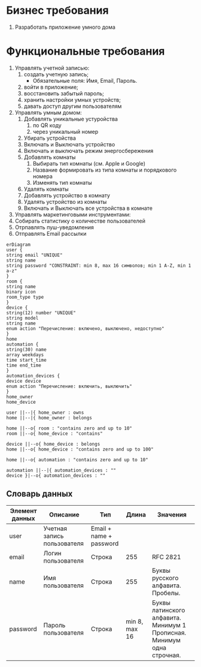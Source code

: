 # Бизнес требования
1. Разработать приложение умного дома 
# Функциональные требования
1. Управлять учетной записью:
   1. создать учетную запись;
      - Обязательные поля: Имя, Email, Пароль.
   2. войти в приложение;
   3. восстановить забытый пароль;
   4. хранить настройки умных устройств;
   5. давать доступ другим пользователям
2. Управлять умным домом:
   1. Добавлять уникальные устуройства
      1. по QR коду
      2. через уникальный номер
   2. Убирать устройства
   3. Включать и Выключать устройство
   4. Включать и выключать режим энергосбережения
   5. Добавлять комнаты
      1. Выбирать тип комнаты (см. Apple и Google)
      2. Название формировать из типа комнаты и порядкового номера
      3. Изменять тип комнаты
   6. Удалять комнаты
   7. Добавлять устройство в комнату
   8. Удалять устройство из комнаты
   9. Включать и Выключать все устройства в комнате
3. Управлять маркетинговыми инструментами:
  1. Собирать статистику о количестве пользователей
  2. Отрпавлять пуш-уведомления
  3. Отправлять Email рассылки 

```mermaid
erDiagram
user {
string email "UNIQUE"
string name
string password "CONSTRAINT: min 8, max 16 символов; min 1 A-Z, min 1 a-z"
}
room { 
string name
binary icon
room_type type
}
device {
string(12) number "UNIQUE"
string model
string name
enum action "Перечисление: включено, выключено, недоступно"
}
home
automation {
string(30) name
array weekdays
time start_time
time end_time
}
automation_devices {
device device
enum action "Перечисление: включить, выключить"
}
home_owner
home_device

user ||--|{ home_owner : owns
home ||--|{ home_owner : belongs

home ||--o{ room : "contains zero and up to 10"
room ||--o{ home_device : "contains"

device ||--o{ home_device : belongs
home ||--o{ home_device : "contains zero and up to 100"

home ||--o{ automation : "contains zero and up to 10"

automation ||--|{ automation_devices : ""
device }|--o{ automation_devices : ""

```

## Словарь данных
| Элемент данных | Описание                    | Тип                     | Длина         | Значения                                                               |
| -------------- | --------------------------- | ----------------------- | ------------- | ---------------------------------------------------------------------- |
| user           | Учетная запись пользователя | Email + name + password |               |                                                                        |
| email          | Логин пользователя          | Строка                  | 255           | RFC 2821                                                               |
| name           | Имя пользователя            | Строка                  | 255           | Буквы русского алфавита. Пробелы.                                      |
| password       | Пароль пользователя         | Строка                  | min 8, max 16 | Буквы латинского алфавита. Минимум 1 Прописная. Минимум одна строчная. |